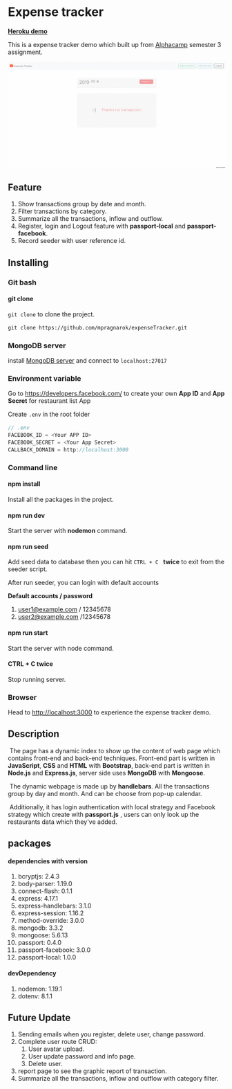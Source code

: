 # Expense tracker
**[Heroku demo](https://expense-tracker-mina.herokuapp.com/)**

This is a expense tracker demo which built up from [Alphacamp](https://tw.alphacamp.co/) semester 3 assignment.

![demo-index](./public/img/demo.gif)

## Feature
1. Show transactions group by date and month.
2. Filter transactions by category.
3. Summarize all the transactions, inflow and outflow.
4. Register, login and Logout feature with **passport-local** and **passport-facebook**.
5. Record seeder with user reference id.

## Installing

### Git bash

#### git clone

`git clone` to clone the project.

```markdown
git clone https://github.com/mpragnarok/expenseTracker.git
```
### MongoDB server

install [MongoDB server](https://www.mongodb.com/download-center/community) and connect to `localhost:27017`

### Environment variable

Go to https://developers.facebook.com/ to create your own **App ID** and **App Secret** for restaurant list App

Create `.env` in the root folder

```js
// .env
FACEBOOK_ID = <Your APP ID>
FACEBOOK_SECRET = <Your App Secret>
CALLBACK_DOMAIN = http://localhost:3000
```

### Command line

#### npm install

Install all the packages in the project.

#### npm run dev

Start the server with **nodemon** command.

#### npm run seed

Add seed data to database then you can hit `CTRL + C ` **twice** to exit from the seeder script.

After run seeder, you can login with default accounts

**Default accounts / password**

1. user1@example.com / 12345678
2. user2@example.com /12345678

#### npm run start

Start the server with node command.

#### CTRL + C twice

Stop running server.

### Browser

Head to [http://localhost:3000](http://localhost:3000) to experience the expense tracker demo.

## Description

​	The page has a dynamic index to show up the content of web page which contains front-end and back-end techniques. Front-end part is written in **JavaScript**, **CSS** and **HTML** with **Bootstrap**, back-end part is written in **Node.js** and **Express.js**, server side uses  **MongoDB** with **Mongoose**.  

​	The dynamic webpage is made up by **handlebars**. All the transactions group by day and month. And can be choose from pop-up calendar.

​	Additionally, it has login authentication with local strategy and Facebook strategy which create with **passport.js** , users can only look up the restaurants data which they've added.

## packages

#### dependencies with version

1. bcryptjs: 2.4.3
2. body-parser: 1.19.0
3. connect-flash: 0.1.1
5. express: 4.17.1
6. express-handlebars: 3.1.0
7. express-session: 1.16.2
8. method-override: 3.0.0
9. mongodb: 3.3.2
10. mongoose: 5.6.13
11. passport: 0.4.0
12. passport-facebook: 3.0.0
13. passport-local: 1.0.0


#### devDependency

1. nodemon: 1.19.1
2. dotenv: 8.1.1

## Future Update
1. Sending emails  when you register, delete user, change password.
2. Complete user route CRUD:
   1. User avatar upload.
   2. User update password and info page.
   3. Delete user.
3. report page to see the graphic report of transaction.
4. Summarize all the transactions, inflow and outflow with category filter.
